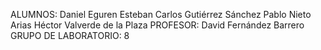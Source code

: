 ALUMNOS:
Daniel Eguren Esteban
Carlos Gutiérrez Sánchez
Pablo Nieto Arias
Héctor Valverde de la Plaza
PROFESOR:
David Fernández Barrero
GRUPO DE LABORATORIO:
8

